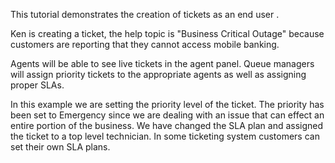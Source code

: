 This tutorial demonstrates the creation of tickets as an end user .

Ken is creating a ticket, the help topic is "Business Critical Outage" because customers are reporting that they cannot access mobile banking.

Agents will be able to see live tickets in the agent panel. Queue managers will assign priority tickets to the appropriate agents as well as assigning proper SLAs.

In this example we are setting the priority level of the ticket. The priority has been set to Emergency since we are dealing with an issue that can effect an entire portion of the business. We have changed the SLA plan and assigned the ticket to a top level technician. In some ticketing system customers can set their own SLA plans.
